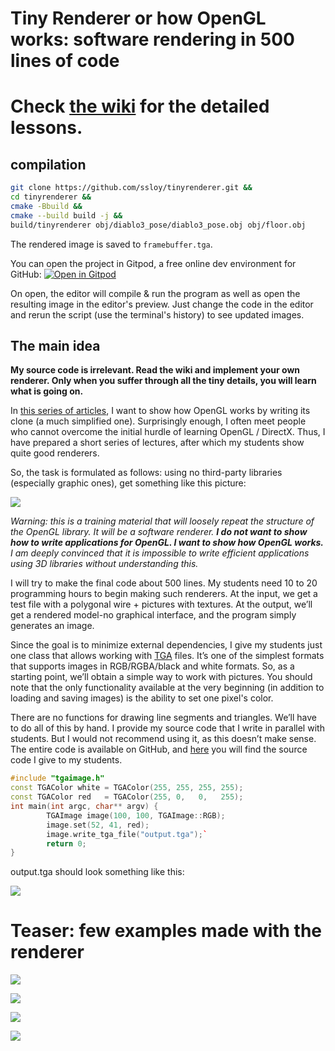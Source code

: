 # Tiny Renderer or how OpenGL works: software rendering in 500 lines of code

# Check [the wiki](https://github.com/ssloy/tinyrenderer/wiki) for the detailed lessons.

## compilation

```sh
git clone https://github.com/ssloy/tinyrenderer.git &&
cd tinyrenderer &&
cmake -Bbuild &&
cmake --build build -j &&
build/tinyrenderer obj/diablo3_pose/diablo3_pose.obj obj/floor.obj
```
The rendered image is saved to `framebuffer.tga`.

You can open the project in Gitpod, a free online dev environment for GitHub:
[![Open in Gitpod](https://gitpod.io/button/open-in-gitpod.svg)](https://gitpod.io/#https://github.com/ssloy/tinyrenderer)

On open, the editor will compile & run the program as well as open the resulting image in the editor's preview.
Just change the code in the editor and rerun the script (use the terminal's history) to see updated images.

## The main idea

**My source code is irrelevant. Read the wiki and implement your own renderer. Only when you suffer through all the tiny details, you will learn what is going on.**

In [this series of articles](https://github.com/ssloy/tinyrenderer/wiki), I want to show how OpenGL works by writing its clone (a much simplified one). Surprisingly enough, I often meet people who cannot overcome the initial hurdle of learning OpenGL / DirectX. Thus, I have prepared a short series of lectures, after which my students show quite good renderers.

So, the task is formulated as follows: using no third-party libraries (especially graphic ones), get something like this picture:

![](https://raw.githubusercontent.com/ssloy/tinyrenderer/gh-pages/img/00-home/africanhead.png)

_Warning: this is a training material that will loosely repeat the structure of the OpenGL library. It will be a software renderer. **I do not want to show how to write applications for OpenGL. I want to show how OpenGL works.** I am deeply convinced that it is impossible to write efficient applications using 3D libraries without understanding this._

I will try to make the final code about 500 lines. My students need 10 to 20 programming hours to begin making such renderers. At the input, we get a test file with a polygonal wire + pictures with textures. At the output, we’ll get a rendered model-no graphical interface, and the program simply generates an image.


Since the goal is to minimize external dependencies, I give my students just one class that allows working with [TGA](http://en.wikipedia.org/wiki/Truevision_TGA) files. It’s one of the simplest formats that supports images in RGB/RGBA/black and white formats. So, as a starting point, we’ll obtain a simple way to work with pictures. You should note that the only functionality available at the very beginning (in addition to loading and saving images) is the ability to set one pixel's color.

There are no functions for drawing line segments and triangles. We’ll have to do all of this by hand. I provide my source code that I write in parallel with students. But I would not recommend using it, as this doesn’t make sense. The entire code is available on GitHub, and [here](https://github.com/ssloy/tinyrenderer/tree/909fe20934ba5334144d2c748805690a1fa4c89f) you will find the source code I give to my students.

```C++
#include "tgaimage.h"
const TGAColor white = TGAColor(255, 255, 255, 255);
const TGAColor red   = TGAColor(255, 0,   0,   255);
int main(int argc, char** argv) {
        TGAImage image(100, 100, TGAImage::RGB);
        image.set(52, 41, red);
        image.write_tga_file("output.tga");`
        return 0;
}
```

output.tga should look something like this:

![](https://raw.githubusercontent.com/ssloy/tinyrenderer/gh-pages/img/00-home/reddot.png)


# Teaser: few examples made with the renderer

![](https://raw.githubusercontent.com/ssloy/tinyrenderer/gh-pages/img/00-home/demon.png)

![](https://raw.githubusercontent.com/ssloy/tinyrenderer/gh-pages/img/00-home/diablo-glow.png)

![](https://raw.githubusercontent.com/ssloy/tinyrenderer/gh-pages/img/00-home/boggie.png)

![](https://raw.githubusercontent.com/ssloy/tinyrenderer/gh-pages/img/00-home/diablo-ssao.png)
